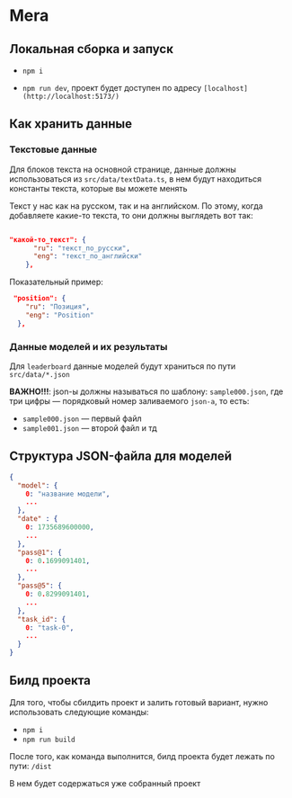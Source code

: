 # Mera

## Локальная сборка и запуск

- `npm i`

- `npm run dev`, проект будет доступен по адресу `[localhost](http://localhost:5173/)`


## Как хранить данные

### Текстовые данные 

Для блоков текста на основной странице, данные должны использоваться из `src/data/textData.ts`, в нем будут находиться константы текста, которые вы можете менять

Текст у нас как на русском, так и на английском. По этому, когда добавляете какие-то текста, то они должны выглядеть вот так:

```json

"какой-то_текст": {
      "ru": "текст_по_русски",
      "eng": "текст_по_английски"
    },
```

Показательный пример:

```json
 "position": {
    "ru": "Позиция",
    "eng": "Position"
  }, 
```

### Данные моделей и их результаты

Для `leaderboard` данные моделей будут храниться по пути `src/data/*.json`

**ВАЖНО!!!**: json-ы должны называться по шаблону: `sample000.json`, где три цифры — порядковый номер заливаемого `json-a`, то есть:

- `sample000.json` — первый файл
- `sample001.json` — второй файл
и тд


## Структура JSON-файла для моделей

```JSON
{
  "model": {
    0: "название модели",
    ...
  },
  "date" : {
    0: 1735689600000,
    ...
  },
  "pass@1": {
    0: 0.1699091401,
    ...
  },
  "pass@5": {
    0: 0.8299091401,
    ...
  },
  "task_id": {
    0: "task-0",
    ...
  }  
}
```

## Билд проекта

Для того, чтобы сбилдить проект и залить готовый вариант, нужно использовать следующие команды:

- `npm i`
- `npm run build`

После того, как команда выполнится, билд проекта будет лежать по пути: `/dist`

В нем будет содержаться уже собранный проект